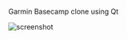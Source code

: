 Garmin Basecamp clone using Qt

![screenshot](https://github.com/malasiot/mftools/blob/master/data/screenshots/viewer.png)
